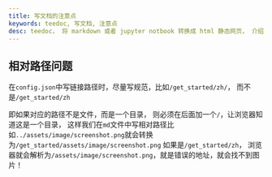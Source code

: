 ```yaml
---
title: 写文档的注意点
keywords: teedoc, 写文档, 注意点
desc: teedoc， 将 markdown 或者 jupyter notbook 转换成 html 静态网页， 介绍了使用 teedoc 写文档时的注意点
---
```



## 相对路径问题

在`config.json`中写链接路径时，尽量写规范，比如`/get_started/zh/`， 而不是`/get_started/zh`

即如果对应的路径不是文件，而是一个目录， 则必须在后面加一个`/`，让浏览器知道这是一个目录，
这样我们在`md`文件中写相对路径比如`../assets/image/screenshot.png`就会转换为`/get_started/assets/image/screenshot.png`
如果是`/get_started/zh`， 浏览器就会解析为`/assets/image/screenshot.png`，就是错误的地址，就会找不到图片！








